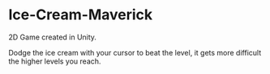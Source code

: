 # Ice-Cream-Maverick

2D Game created in Unity.

Dodge the ice cream with your cursor to beat the level, it gets more difficult the higher levels you reach.
